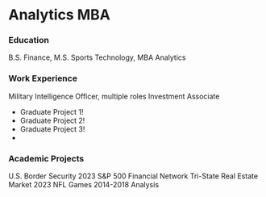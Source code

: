 # Analytics MBA

### Education
B.S. Finance, M.S. Sports Technology, MBA Analytics

### Work Experience
Military Intelligence Officer, multiple roles
Investment Associate
- Graduate Project 1!
- Graduate Project 2!
- Graduate Project 3!
- 
### Academic Projects
U.S. Border Security 2023
S&P 500 Financial Network
Tri-State Real Estate Market 2023
NFL Games 2014-2018 Analysis
